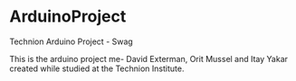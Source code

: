 # ArduinoProject
Technion Arduino Project - Swag

This is the arduino project me- David Exterman, Orit Mussel and Itay Yakar created while studied at the Technion Institute.
